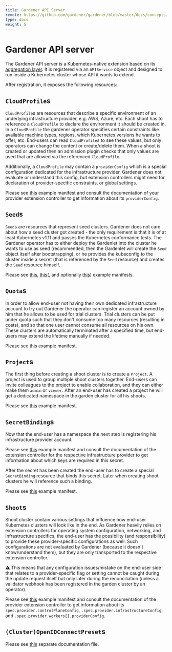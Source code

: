 ```yaml
---
title: Gardener API Server
remote: https://github.com/gardener/gardener/blob/master/docs/concepts/apiserver.md
type: docs
weight: 5
---
```

# Gardener API server

The Gardener API server is a Kubernetes-native extension based on its [aggregation layer](https://kubernetes.io/docs/concepts/extend-kubernetes/api-extension/apiserver-aggregation/).
It is registered via an `APIService` object and designed to run inside a Kubernetes cluster whose API it wants to extend.

After registration, it exposes the following resources:

## `CloudProfile`s

`CloudProfile`s are resources that describe a specific environment of an underlying infrastructure provider, e.g. AWS, Azure, etc.
Each shoot has to reference a `CloudProfile` to declare the environment it should be created in.
In a `CloudProfile` the gardener operator specifies certain constraints like available machine types, regions, which Kubernetes versions he wants to offer, etc.
End-users can read `CloudProfile`s to see these values, but only operators can change the content or create/delete them.
When a shoot is created or updated then an admission plugin checks that only values are used that are allowed via the referenced `CloudProfile`.

Additionally, a `CloudProfile` may contain a `providerConfig` which is a special configuration dedicated for the infrastructure provider.
Gardener does not evaluate or understand this config, but extension controllers might need for declaration of provider-specific constraints, or global settings.

Please see [this](https://raw.githubusercontent.com/gardener/gardener/master/docs/concepts/../../example/30-cloudprofile.yaml) example manifest and consult the documentation of your provider extension controller to get information about its `providerConfig`.

## `Seed`s

`Seed`s are resources that represent seed clusters.
Gardener does not care about how a seed cluster got created - the only requirement is that it is of at least Kubernetes v1.11 and passes the Kubernetes conformance tests.
The Gardener operator has to either deploy the Gardenlet into the cluster he wants to use as seed (recommended, then the Gardenlet will create the `Seed` object itself after bootstrapping), or he provides the kubeconfig to the cluster inside a secret (that is referenced by the `Seed` resource) and creates the `Seed` resource himself.

Please see [this](https://raw.githubusercontent.com/gardener/gardener/master/docs/concepts/../../example/45-secret-seed-backup.yaml), [this](https://raw.githubusercontent.com/gardener/gardener/master/docs/concepts/../../example/50-seed.yaml)(, and optionally [this](https://raw.githubusercontent.com/gardener/gardener/master/docs/concepts/../../example/40-secret-seed.yaml)) example manifests.

## `Quota`s

In order to allow end-user not having their own dedicated infrastructure account to try out Gardener the operator can register an account owned by him that he allows to be used for trial clusters.
Trial clusters can be put under quota such that they don't consume too many resources (resulting in costs), and so that one user cannot consume all resources on his own.
These clusters are automatically terminated after a specified time, but end-users may extend the lifetime manually if needed.

Please see [this](https://raw.githubusercontent.com/gardener/gardener/master/docs/concepts/../../example/60-quota.yaml) example manifest.

## `Project`s

The first thing before creating a shoot cluster is to create a `Project`.
A project is used to group multiple shoot clusters together.
End-users can invite colleagues to the project to enable collaboration, and they can either make them `admin` or `viewer`.
After an end-user has created a project he will get a dedicated namespace in the garden cluster for all his shoots.

Please see [this](https://raw.githubusercontent.com/gardener/gardener/master/docs/concepts/../../example/05-project-dev.yaml) example manifest.

## `SecretBinding`s

Now that the end-user has a namespace the next step is registering his infrastructure provider account.

Please see [this](https://raw.githubusercontent.com/gardener/gardener/master/docs/concepts/../../example/70-secret-provider.yaml) example manifest and consult the documentation of the extension controller for the respective infrastructure provider to get information about which keys are required in this secret.

After the secret has been created the end-user has to create a special `SecretBinding` resource that binds this secret.
Later when creating shoot clusters he will reference such a binding.

Please see [this](https://raw.githubusercontent.com/gardener/gardener/master/docs/concepts/../../example/80-secretbinding.yaml) example manifest.

## `Shoot`s

Shoot cluster contain various settings that influence how end-user Kubernetes clusters will look like in the end.
As Gardener heavily relies on extension controllers for operating system configuration, networking, and infrastructure specifics, the end-user has the possibility (and responsibility) to provide these provider-specific configurations as well.
Such configurations are not evaluated by Gardener (because it doesn't know/understand them), but they are only transported to the respective extension controller.

:warning: This means that any configuration issues/mistake on the end-user side that relates to a provider-specific flag or setting cannot be caught during the update request itself but only later during the reconciliation (unless a validator webhook has been registered in the garden cluster by an operator).

Please see [this](https://raw.githubusercontent.com/gardener/gardener/master/docs/concepts/../../example/90-shoot.yaml) example manifest and consult the documentation of the provider extension controller to get information about its `spec.provider.controlPlaneConfig`, `.spec.provider.infrastructureConfig`, and `.spec.provider.workers[].providerConfig`.

## `(Cluster)OpenIDConnectPreset`s

Please see [this](https://raw.githubusercontent.com/gardener/gardener/master/docs/concepts/../usage/openidconnect-presets.md) separate documentation file.
